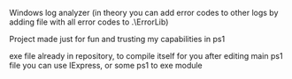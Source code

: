 Windows log analyzer (in theory you can add error codes to other logs by adding file with all error codes to .\ErrorLib) 

Project made just for fun and trusting my capabilities in ps1

exe file already in repository, to compile itself for you after editing main ps1 file you can use IExpress, or some ps1 to exe module 
